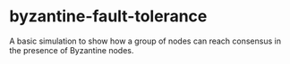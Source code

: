 # byzantine-fault-tolerance
A basic simulation to show how a group of nodes can reach consensus in the presence of Byzantine nodes.
